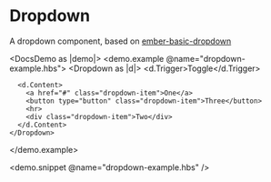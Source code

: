 # Dropdown

A dropdown component, based on [ember-basic-dropdown](https://github.com/cibernox/ember-basic-dropdown)

<DocsDemo as |demo|>
  <demo.example @name="dropdown-example.hbs">
    <Dropdown as |d|>
      <d.Trigger>Toggle</d.Trigger>

      <d.Content>
        <a href="#" class="dropdown-item">One</a>
        <button type="button" class="dropdown-item">Three</button>
        <hr>
        <div class="dropdown-item">Two</div>
      </d.Content>
    </Dropdown>
  </demo.example>

  <demo.snippet @name="dropdown-example.hbs" />
</DocsDemo>
